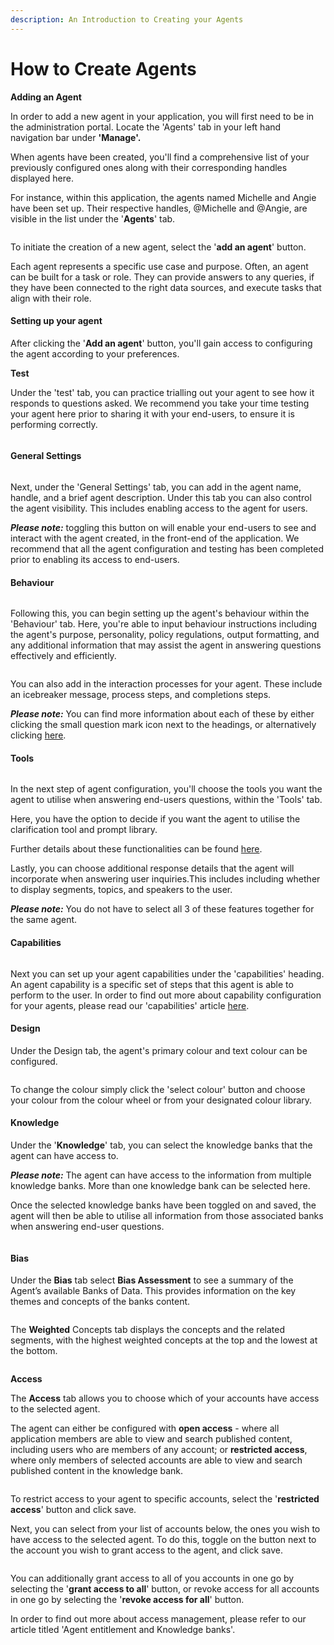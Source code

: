 ```yaml
---
description: An Introduction to Creating your Agents
---
```


# How to Create Agents

**Adding an Agent**

In order to add a new agent in your application, you will first need to be in the administration portal. Locate the 'Agents' tab in your left hand navigation bar under **'Manage'.**&#x20;

When agents have been created, you'll find a comprehensive list of your previously configured ones along with their corresponding handles displayed here.

For instance, within this application, the agents named Michelle and Angie have been set up. Their respective handles, @Michelle and @Angie, are visible in the list under the '**Agents**' tab.

<figure><img src="../../../.gitbook/assets/Screenshot 2024-03-06 at 17.07.36.png" alt=""><figcaption></figcaption></figure>

To initiate the creation of a new agent, select the '**add an agent**' button.

Each agent represents a specific use case and purpose. Often, an agent can be built for a task or role. They can provide answers to any queries, if they have been connected to the right data sources, and execute tasks that align with their role.

#### Setting up your agent

After clicking the '**Add an agent**' button, you'll gain access to configuring the agent according to your preferences.

**Test**&#x20;

Under the 'test' tab, you can practice trialling out your agent to see how it responds to questions asked. We recommend you take your time testing your agent here prior to sharing it with your end-users, to ensure it is performing correctly.

<figure><img src="../../../.gitbook/assets/Screenshot 2024-05-30 at 11.56.45.png" alt=""><figcaption></figcaption></figure>

#### General Settings

<figure><img src="../../../.gitbook/assets/Screenshot 2024-05-30 at 12.20.04.png" alt=""><figcaption></figcaption></figure>

Next, under the 'General Settings' tab, you can add in the agent name, handle, and a brief agent description. Under this tab you can also control the agent visibility. This includes enabling access to the agent for users.&#x20;

_**Please note:**_ toggling this button on will enable your end-users to see and interact with the agent created, in the front-end of the application. We recommend that all the agent configuration and testing has been completed prior to enabling its access to end-users.&#x20;

#### Behaviour

<figure><img src="../../../.gitbook/assets/Screenshot 2024-05-30 at 12.20.58.png" alt=""><figcaption></figcaption></figure>

Following this, you can begin setting up the agent's behaviour within the 'Behaviour' tab. Here, you're able to input behaviour instructions including the agent's purpose, personality, policy regulations, output formatting, and any additional information that may assist the agent in answering questions effectively and efficiently.

<figure><img src="../../../.gitbook/assets/Screenshot 2024-03-07 at 11.25.07.png" alt=""><figcaption></figcaption></figure>

You can also add in the interaction processes for your agent. These include an icebreaker message, process steps, and completions steps.&#x20;

_**Please note:**_ You can find more information about each of these by either clicking the small question mark icon next to the headings, or alternatively clicking [here](https://docs.mindset.ai/platform/features/agents/how-to-configure-agents).



#### Tools

<figure><img src="../../../.gitbook/assets/Screenshot 2024-05-30 at 12.24.52.png" alt=""><figcaption></figcaption></figure>

In the next step of agent configuration, you'll choose the tools you want the agent to utilise when answering end-users questions, within the 'Tools' tab.

Here, you have the option to decide if you want the agent to utilise the clarification tool and prompt library.&#x20;

Further details about these functionalities can be found [here](https://docs.mindset.ai/platform/features/agents/how-to-configure-agents).&#x20;

Lastly, you can choose additional response details that the agent will incorporate when answering user inquiries.This includes including whether to display segments, topics, and speakers to the user.&#x20;

_**Please note:**_ You do not have to select all 3 of these features together for the same agent.&#x20;

#### Capabilities

<figure><img src="../../../.gitbook/assets/Screenshot 2024-05-30 at 12.25.38.png" alt=""><figcaption></figcaption></figure>

Next you can set up your agent capabilities under the 'capabilities' heading. An agent capability is a specific set of steps that this agent is able to perform to the user. In order to find out more about capability configuration for your agents, please read our 'capabilities' article [here](how-to-configure-capabilities.md).&#x20;

#### Design

Under the Design tab, the agent's primary colour and text colour can be configured.



<figure><img src="../../../.gitbook/assets/Screenshot 2024-05-30 at 12.26.27.png" alt=""><figcaption></figcaption></figure>

To change the colour simply click the 'select colour' button and choose your colour from the colour wheel or from your designated colour library.

#### Knowledge&#x20;

Under the '**Knowledge**' tab, you can select the knowledge banks that the agent can have access to.&#x20;

_**Please note:**_ The agent can have access to the information from multiple knowledge banks. More than one knowledge bank can be selected here.&#x20;

Once the selected knowledge banks have been toggled on and saved, the agent will then be able to utilise all information from those associated banks when answering end-user questions.&#x20;

<figure><img src="../../../.gitbook/assets/summit10 2024-06-19 20-52-41.png" alt=""><figcaption></figcaption></figure>

#### Bias

Under the **Bias** tab select **Bias Assessment** to see a summary of the Agent’s available Banks of Data. This provides information on the key themes and concepts of the banks content.

<figure><img src="../../../.gitbook/assets/Summit10 2024-06-19 21-58-04 (1).png" alt=""><figcaption></figcaption></figure>

The **Weighted** Concepts tab displays the concepts and the related segments, with the highest weighted concepts at the top and the lowest at the bottom.

<figure><img src="../../../.gitbook/assets/Summit10 2024-06-19 21-58-41 (1).png" alt=""><figcaption></figcaption></figure>



**Access**&#x20;

The **Access** tab allows you to choose which of your accounts have access to the selected agent.&#x20;

The agent can either be configured with **open access** - where all application members are able to view and search published content, including users who are members of any account; or **restricted access**, where only members of selected accounts are able to view and search published content in the knowledge bank.&#x20;

<figure><img src="../../../.gitbook/assets/summit10 2024-06-19 20-54-38.png" alt=""><figcaption></figcaption></figure>

To restrict access to your agent to specific accounts, select the '**restricted access**' button and click save.&#x20;

Next, you can select from your list of accounts below, the ones you wish to have access to the selected agent. To do this, toggle on the button next to the account you wish to grant access to the agent, and click save.&#x20;

<figure><img src="../../../.gitbook/assets/summit10 2024-06-19 20-56-41.png" alt=""><figcaption></figcaption></figure>

You can additionally grant access to all of you accounts in one go by selecting the '**grant access to all**' button, or revoke access for all accounts in one go by selecting the '**revoke access for all**' button.

In order to find out more about access management, please refer to our article titled 'Agent entitlement and Knowledge banks'.

####







####





